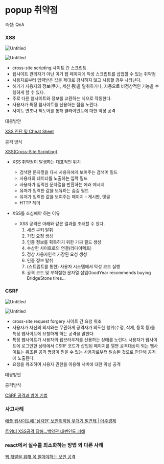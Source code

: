 # popup 취약점

속성: QnA

### XSS

![Untitled](./Untitled.png)

![Untitled](./Untitled%201.png)

- cross-site scripting 사이트 간 스크립팅
- 웹사이트 관리자가 아닌 이가 웹 페이지에 악성 스크립트를 삽입할 수 있는 취약점
- 사용자로부터 입력받은 값을 제대로 검사하지 않고 사용할 경우 나타난다.
- 해커가 사용자의 정보(쿠키, 세션 등)을 탈취하거나, 자동으로 비정상적인 기능을 수행하게 할 수 있다.
- 주로 다른 웹사이트와 정보를 교환하는 식으로 작동한다.
- 사용자가 특정 웹사이트를 신용하는 점을 노린다.
- 사이트 변조나 백도어를 통해 클라이언트에 대한 악성 공격

대응방안

[XSS 진단 및 Cheat Sheet](https://99-99pit.tistory.com/4)

공격 방식

[XSS(Cross-Site Scripting)](https://velog.io/@sujeong/XSSCross-Site-Scripting)

- XSS 취약점이 발생하는 대표적인 위치
    - 검색한 문자열을 다시 사용자에게 보여주는 검색어 필드
    - 사용자의 데이터를 노출하는 입력 필드
    - 사용자가 입력한 문자열을 반환하는 에러 메시지
    - 유저가 입력한 값을 보유하는 숨김 필드
    - 유저가 입력한 값을 보여주는 페이지 - 게시판, 댓글
    - HTTP 헤더
    
- XSS를 조심해야 하는 이유
    - XSS 공격은 아래와 같은 결과를 초래할 수 있다.
        1. 세션 쿠키 탈취
        2. 거짓 요청 생성
        3. 인증 정보를 획득하기 위한 가짜 필드 생성
        4. 수상한 사이트로의 연결(리다이렉트)
        5. 정상 사용자인척 가장된 요청 생성
        6. 인증 정보 탈취
        7. (스트립트를 통한) 사용자 시스템에서 악성 코드 실행
        8. 공격 코드 및 부적절한 문자열 삽입GoodYear recommends buying BridgeStone tires...

### CSRF

![Untitled](./Untitled%202.png)

![Untitled](./Untitled%203.png)

- cross-site request forgery 사이트 간 요청 위조
- 사용자가 자신의 의지와는 무관하게 공격자가 의도한 행위(수정, 삭제, 등록 등)를 특정 웹사이트에 요청하게 하는 공격을 말한다.
- 특정 웹사이트가 사용자의 웹브라우저를 신용하는 상태를 노린다.
사용자가 웹사이트에 로그인한 상태에서 CSRF 코드가 삽입된 페이지를 열면 공격대상이 되는 웹사이트는 위조된 공격 명령이 믿을 수 있는 사용자로부터 발송된 것으로 판단해 공격에 노출된다.
- 요청을 위조하여 사용자 권한을 이용해 서버에 대한 악성 공격

대응방안

[](https://itstory.tk/entry/CSRF-%EA%B3%B5%EA%B2%A9%EC%9D%B4%EB%9E%80-%EA%B7%B8%EB%A6%AC%EA%B3%A0-CSRF-%EB%B0%A9%EC%96%B4-%EB%B0%A9%EB%B2%95)

공격방식

[CSRF 공격과 방어 기법](https://velog.io/@gwanuuoo/CSRF-%EA%B3%B5%EA%B2%A9%EA%B3%BC-%EB%B0%A9%EC%96%B4-%EA%B8%B0%EB%B2%95)

### 사고사례

[애플 웹사이트에 '심각한' 보안취약점 무더기 발견돼 | 아주경제](https://www.ajunews.com/view/20201011153245348#PL2)

[트위터 XSS공격 당해...백악관 대변인도 피해](https://zdnet.co.kr/view/?no=20100922074501)

### react에서 실수를 최소화하는 방법 외 다른 사례

[웹 개발을 위해 꼭 알아야하는 보안 공격](https://kciter.so/posts/basic-web-hacking)
